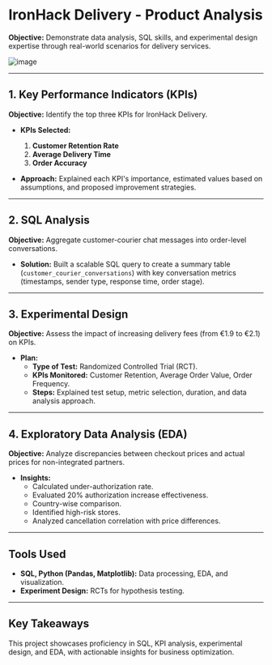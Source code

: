 # IronHack Delivery - Product Analysis 

**Objective:** Demonstrate data analysis, SQL skills, and experimental design expertise through real-world scenarios for delivery services.

![image](https://github.com/user-attachments/assets/92142c6c-f4fd-460e-be3a-f48987a5b573)

---

## 1. Key Performance Indicators (KPIs)

**Objective:** Identify the top three KPIs for IronHack Delivery.

- **KPIs Selected:**
  1. **Customer Retention Rate**
  2. **Average Delivery Time**
  3. **Order Accuracy**

- **Approach:** Explained each KPI's importance, estimated values based on assumptions, and proposed improvement strategies.

---

## 2. SQL Analysis

**Objective:** Aggregate customer-courier chat messages into order-level conversations.

- **Solution:** Built a scalable SQL query to create a summary table (`customer_courier_conversations`) with key conversation metrics (timestamps, sender type, response time, order stage).

---

## 3. Experimental Design

**Objective:** Assess the impact of increasing delivery fees (from €1.9 to €2.1) on KPIs.

- **Plan:**
  - **Type of Test:** Randomized Controlled Trial (RCT).
  - **KPIs Monitored:** Customer Retention, Average Order Value, Order Frequency.
  - **Steps:** Explained test setup, metric selection, duration, and data analysis approach.

---

## 4. Exploratory Data Analysis (EDA)

**Objective:** Analyze discrepancies between checkout prices and actual prices for non-integrated partners.

- **Insights:**
  - Calculated under-authorization rate.
  - Evaluated 20% authorization increase effectiveness.
  - Country-wise comparison.
  - Identified high-risk stores.
  - Analyzed cancellation correlation with price differences.

---

## Tools Used

- **SQL, Python (Pandas, Matplotlib):** Data processing, EDA, and visualization.
- **Experiment Design:** RCTs for hypothesis testing.

---

## Key Takeaways

This project showcases proficiency in SQL, KPI analysis, experimental design, and EDA, with actionable insights for business optimization.
